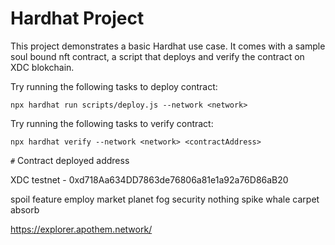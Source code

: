 # Hardhat Project 

This project demonstrates a basic Hardhat use case. It comes with a sample soul bound nft contract, a script that deploys and verify the contract on XDC blokchain.

Try running the following tasks to deploy contract:

```shell
npx hardhat run scripts/deploy.js --network <network> 

```

Try running the following tasks to verify contract:

```shell
npx hardhat verify --network <network> <contractAddress>

```

`#` Contract deployed address

XDC testnet -  0xd718Aa634DD7863de76806a81e1a92a76D86aB20

spoil feature employ market planet fog security nothing spike whale carpet absorb

https://explorer.apothem.network/